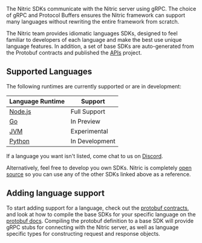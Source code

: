 The Nitric SDKs communicate with the Nitric server using gRPC. The choice of gRPC and Protocol Buffers ensures the Nitric framework can support many languages without rewriting the entire framework from scratch.

The Nitric team provides idiomatic languages SDKs, designed to feel familiar to developers of each language and make the best use unique language features. In addition, a set of base SDKs are auto-generated from the Protobuf contracts and published the [APIs](https://github.com/nitrictech/apis) project.

## Supported Languages

The following runtimes are currently supported or are in development:

| Language Runtime                                   | Support        |
| -------------------------------------------------- | -------------- |
| [Node.js](https://github.com/nitrictech/node-sdk)  | Full Support   |
| [Go](https://github.com/nitrictech/go-sdk)         | In Preview     |
| [JVM](https://github.com/nitrictech/jvm-sdk)       | Experimental   |
| [Python](https://github.com/nitrictech/python-sdk) | In Development |

If a language you want isn't listed, come chat to us on [Discord](https://discord.gg/Webemece5C).

Alternatively, feel free to develop you own SDKs. Nitric is completely [open source](https://github.com/nitrictech) so you can use any of the other SDKs linked above as a reference.

## Adding language support

To start adding support for a language, check out the [protobuf contracts](https://github.com/nitrictech/nitric/tree/main/contracts), and look at how to compile the base SDKs for your specific language on the [protobuf docs](https://developers.google.com/protocol-buffers). Compiling the protobuf definition to a base SDK will provide gRPC stubs for connecting with the Nitric server, as well as language specific types for constructing request and response objects.
